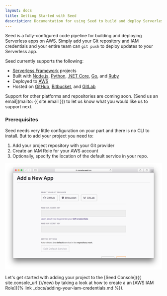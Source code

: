 ```yaml
---
layout: docs
title: Getting Started with Seed
description: Documentation for using Seed to build and deploy Serverless apps
---
```


Seed is a fully-configured code pipeline for building and deploying Serverless apps on AWS. Simply add your Git repository and IAM credentials and your entire team can `git push` to deploy updates to your Serverless app.

Seed currently supports the following:

- [Serverless Framework](https://serverless.com/framework/) projects
- Built with [Node.js](https://nodejs.org/en/), [Python](https://www.python.org), [.NET Core](https://github.com/dotnet/core), [Go](https://golang.org/), and [Ruby](https://www.ruby-lang.org/en/)
- Deployed to [AWS](https://aws.amazon.com)
- Hosted on [GitHub](https://github.com), [Bitbucket](https://bitbucket.org/), and [GitLab](https://gitlab.com)

Support for other platforms and repositories are coming soon. [Send us an email](mailto: {{ site.email }}) to let us know what you would like us to support next.

### Prerequisites

Seed needs very little configuration on your part and there is no CLI to install. But to add your project you need to:

1. Add your project repository with your Git provider
2. Create an IAM Role for your AWS account
3. Optionally, specify the location of the default service in your repo.

![Create a new app](/assets/docs/create-a-new-app.png)

Let's get started with adding your project to the [Seed Console]({{ site.console_url }}/new) by taking a look at how to create a an [AWS IAM Role]({% link _docs/adding-your-iam-credentials.md %}). 
